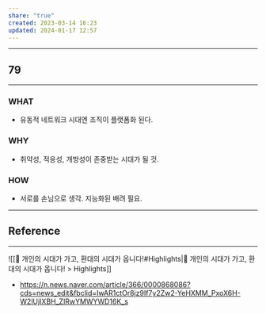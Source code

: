 ```yaml
---
share: "true"
created: 2023-03-14 16:23
updated: 2024-01-17 12:57
---
```


---
## 79
---
### WHAT
- 유동적 네트워크 시대엔 조직이 플랫폼화 된다.
### WHY
- 취약성, 적응성, 개방성이 존중받는 시대가 될 것.
### HOW
- 서로를 손님으로 생각. 지능화된 배려 필요.
---


## Reference
---
![[🧢 개인의 시대가 가고, 환대의 시대가 옵니다!#Highlights|🧢 개인의 시대가 가고, 환대의 시대가 옵니다! > Highlights]]

- https://n.news.naver.com/article/366/0000868086?cds=news_edit&fbclid=IwAR1ctOr8jz9If7y2Zw2-YeHXMM_PxoX6H-W2lUjIXBH_ZlRwYMWYWD16K_s